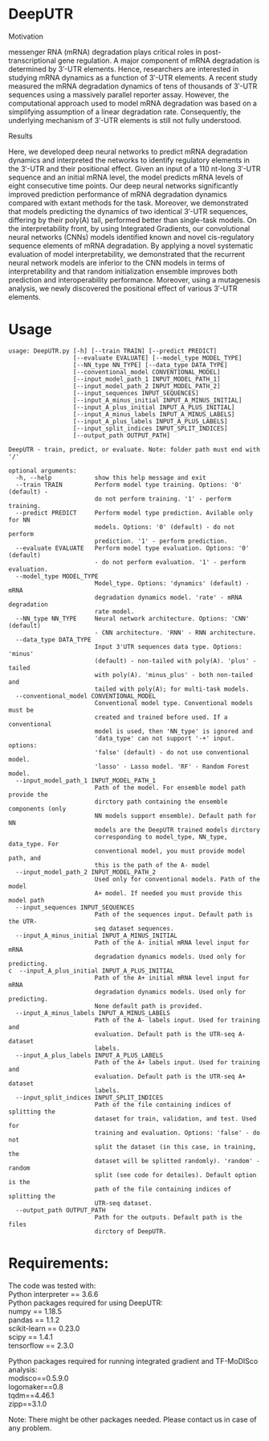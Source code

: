 # DeepUTR

Motivation

messenger RNA (mRNA) degradation plays critical roles in post-transcriptional gene regulation.
A major component of mRNA degradation is determined by 3′-UTR elements. Hence, researchers are interested in studying mRNA dynamics as a function of 3′-UTR elements.
A recent study measured the mRNA degradation dynamics of tens of thousands of 3′-UTR sequences using a massively parallel reporter assay. 
However, the computational approach used to model mRNA degradation was based on a simplifying assumption of a linear degradation rate. 
Consequently, the underlying mechanism of 3′-UTR elements is still not fully understood.

Results

Here, we developed deep neural networks to predict mRNA degradation dynamics and interpreted the networks to identify regulatory elements in the 3′-UTR and their positional effect.
Given an input of a 110 nt-long 3′-UTR sequence and an initial mRNA level, the model predicts mRNA levels of eight consecutive time points. 
Our deep neural networks significantly improved prediction performance of mRNA degradation dynamics compared with extant methods for the task. 
Moreover, we demonstrated that models predicting the dynamics of two identical 3′-UTR sequences, differing by their poly(A) tail, performed better than single-task models. 
On the interpretability front, by using Integrated Gradients, our convolutional neural networks (CNNs) models identified known and novel cis-regulatory sequence elements of mRNA degradation.
By applying a novel systematic evaluation of model interpretability, we demonstrated that the recurrent neural network models are inferior to the CNN models in terms of interpretability and that
random initialization ensemble improves both prediction and interoperability performance. Moreover, using a mutagenesis analysis, we newly discovered the positional effect of various 3′-UTR elements.


# Usage
```
usage: DeepUTR.py [-h] [--train TRAIN] [--predict PREDICT]
                  [--evaluate EVALUATE] [--model_type MODEL_TYPE]
                  [--NN_type NN_TYPE] [--data_type DATA_TYPE]
                  [--conventional_model CONVENTIONAL_MODEL]
                  [--input_model_path_1 INPUT_MODEL_PATH_1]
                  [--input_model_path_2 INPUT_MODEL_PATH_2]
                  [--input_sequences INPUT_SEQUENCES]
                  [--input_A_minus_initial INPUT_A_MINUS_INITIAL]
                  [--input_A_plus_initial INPUT_A_PLUS_INITIAL]
                  [--input_A_minus_labels INPUT_A_MINUS_LABELS]
                  [--input_A_plus_labels INPUT_A_PLUS_LABELS]
                  [--input_split_indices INPUT_SPLIT_INDICES]
                  [--output_path OUTPUT_PATH]

DeepUTR - train, predict, or evaluate. Note: folder path must end with '/'

optional arguments:
  -h, --help            show this help message and exit
  --train TRAIN         Perform model type training. Options: '0' (default) -
                        do not perform training. '1' - perform training.
  --predict PREDICT     Perform model type prediction. Avilable only for NN
                        models. Options: '0' (default) - do not perform
                        prediction. '1' - perform prediction.
  --evaluate EVALUATE   Perform model type evaluation. Options: '0' (default)
                        - do not perform evaluation. '1' - perform evaluation.
  --model_type MODEL_TYPE
                        Model_type. Options: 'dynamics' (default) - mRNA
                        degradation dynamics model. 'rate' - mRNA degradation
                        rate model.
  --NN_type NN_TYPE     Neural network architecture. Options: 'CNN' (default)
                        - CNN architecture. 'RNN' - RNN architecture.
  --data_type DATA_TYPE
                        Input 3'UTR sequences data type. Options: 'minus'
                        (default) - non-tailed with poly(A). 'plus' - tailed
                        with poly(A). 'minus_plus' - both non-tailed and
                        tailed with poly(A); for multi-task models.
  --conventional_model CONVENTIONAL_MODEL
                        Conventional model type. Conventional models must be
                        created and trained before used. If a conventional
                        model is used, then 'NN_type' is ignored and
                        'data_type' can not support '-+' input. options:
                        'false' (default) - do not use conventional model.
                        'lasso' - Lasso model. 'RF' - Random Forest model.
  --input_model_path_1 INPUT_MODEL_PATH_1
                        Path of the model. For ensemble model path provide the
                        dirctory path containing the ensemble components (only
                        NN models support ensemble). Default path for NN
                        models are the DeepUTR trained models dirctory
                        corresponding to model_type, NN_type, data_type. For
                        conventional model, you must provide model path, and
                        this is the path of the A- model
  --input_model_path_2 INPUT_MODEL_PATH_2
                        Used only for conventional models. Path of the model
                        A+ model. If needed you must provide this model path
  --input_sequences INPUT_SEQUENCES
                        Path of the sequences input. Default path is the UTR-
                        seq dataset sequences.
  --input_A_minus_initial INPUT_A_MINUS_INITIAL
                        Path of the A- initial mRNA level input for mRNA
                        degradation dynamics models. Used only for predicting.
c  --input_A_plus_initial INPUT_A_PLUS_INITIAL
                        Path of the A+ initial mRNA level input for mRNA
                        degradation dynamics models. Used only for predicting.
                        None default path is provided.
  --input_A_minus_labels INPUT_A_MINUS_LABELS
                        Path of the A- labels input. Used for training and
                        evaluation. Default path is the UTR-seq A- dataset
                        labels.
  --input_A_plus_labels INPUT_A_PLUS_LABELS
                        Path of the A+ labels input. Used for training and
                        evaluation. Default path is the UTR-seq A+ dataset
                        labels.
  --input_split_indices INPUT_SPLIT_INDICES
                        Path of the file containing indices of splitting the
                        dataset for train, validation, and test. Used for
                        training and evaluation. Options: 'false' - do not
                        split the dataset (in this case, in training, the
                        dataset will be splitted randomly). 'random' - random
                        split (see code for detailes). Default option is the
                        path of the file containing indices of splitting the
                        UTR-seq dataset.
  --output_path OUTPUT_PATH
                        Path for the outputs. Default path is the files
                        dirctory of DeepUTR.
```


# Requirements:
The code was tested with:\
Python interpreter == 3.6.6\
Python packages required for using DeepUTR:\
   numpy == 1.18.5\
   pandas == 1.1.2\
   scikit-learn == 0.23.0\
   scipy == 1.4.1\
   tensorflow == 2.3.0

Python packages required for running integrated gradient and TF-MoDISco analysis:\
   modisco==0.5.9.0\
   logomaker==0.8\
   tqdm==4.46.1\
   zipp==3.1.0

Note: There might be other packages needed. Please contact us in case of any problem.






